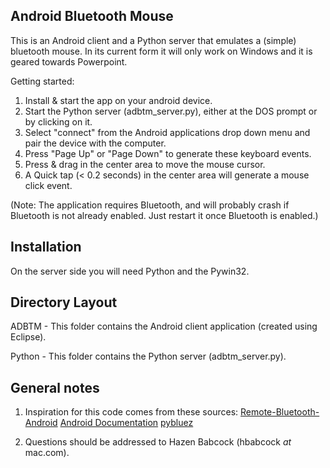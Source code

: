 ## Android Bluetooth Mouse ##
This is an Android client and a Python server that emulates a (simple) bluetooth mouse. In its current form it will only work on Windows and it is geared towards Powerpoint.

Getting started:
1. Install & start the app on your android device. 
2. Start the Python server (adbtm_server.py), either at the DOS prompt or by clicking on it. 
3. Select "connect" from the Android applications drop down menu and pair the device with the computer.
4. Press "Page Up" or "Page Down" to generate these keyboard events.
5. Press & drag in the center area to move the mouse cursor.
6. A Quick tap (< 0.2 seconds) in the center area will generate a mouse click event.

(Note: The application requires Bluetooth, and will probably crash if Bluetooth is not already enabled. Just restart it once Bluetooth is enabled.)

## Installation ##
On the server side you will need Python and the Pywin32.

## Directory Layout ##
ADBTM - This folder contains the Android client application (created using Eclipse).

Python - This folder contains the Python server (adbtm_server.py).

## General notes ##
1. Inspiration for this code comes from these sources:
   [Remote-Bluetooth-Android](https://github.com/luugiathuy/Remote-Bluetooth-Android)
   [Android Documentation](http://developer.android.com/guide/topics/connectivity/bluetooth.html)
   [pybluez](https://code.google.com/p/pybluez/)

2. Questions should be addressed to Hazen Babcock (hbabcock _at_ mac.com).

